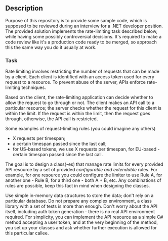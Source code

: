 ## Description

Purpose of this repository is to provide some sample code, which is supposed to be reviewed during an interview for a .NET developer position.
The provided solution implements the rate-limiting task described below, while having some possibly controversial decisions. It's required to make a code review like it's a production code ready to be merged, so approach this the same way you do it usually at work.

### Task

Rate limiting involves restricting the number of requests that can be made by a client. Each client is identified with an access token used for every request to a resource. To prevent abuse of the server, APIs enforce rate-limiting techniques.

Based on the client, the rate-limiting application can decide whether to allow the request to go through or not. The client makes an API call to a particular resource; the server checks whether the request for this client is within the limit. If the request is within the limit, then the request goes through, otherwise, the API call is restricted.

Some examples of request-limiting rules (you could imagine any others)
* X requests per timespan;
* a certain timespan passed since the last call;
* for US-based tokens, we use X requests per timespan, for EU-based - certain timespan passed since the last call.

The goal is to design a class(-es) that manage rate limits for every provided API resource by a set of provided *configurable and extendable* rules. For example, for one resource you could configure the limiter to use Rule A, for another one - Rule B, for a third one - both A + B, etc. Any combinations of rules are possible, keep this fact in mind when designing the classes.

Use simple in-memory data structures to store the data; don't rely on a particular database. Do not prepare any complex environment,
a class library with a set of tests is more than enough. Don't worry about the API itself, including auth token generation - there is no real API environment required.
For simplicity, you can implement the API resource as a simple C# method accepting a user token, and at the very beginning of the method, you set up your classes and ask whether further execution is allowed for this particular callee.
